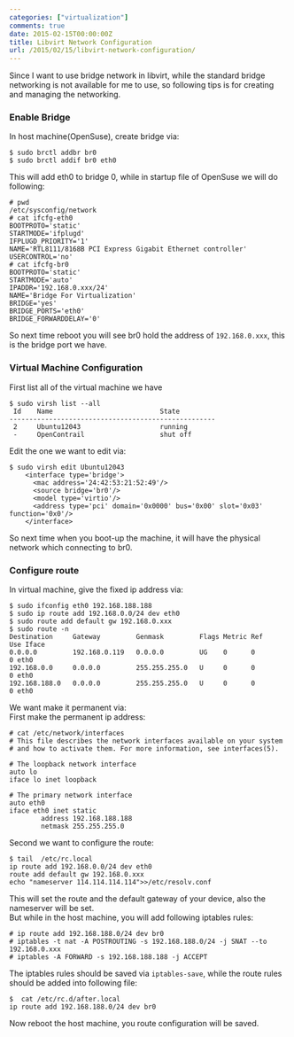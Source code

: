 ```yaml
---
categories: ["virtualization"]
comments: true
date: 2015-02-15T00:00:00Z
title: Libvirt Network Configuration
url: /2015/02/15/libvirt-network-configuration/
---
```


Since I want to use bridge network in libvirt, while the standard bridge networking is not available for me to use, so following tips is for creating and managing the networking.    
### Enable Bridge
In host machine(OpenSuse), create bridge via:    

```
$ sudo brctl addbr br0
$ sudo brctl addif br0 eth0 

```
This will add eth0 to bridge 0, while in startup file of OpenSuse we will do following:    

```
# pwd
/etc/sysconfig/network
# cat ifcfg-eth0 
BOOTPROTO='static'
STARTMODE='ifplugd'
IFPLUGD_PRIORITY='1'
NAME='RTL8111/8168B PCI Express Gigabit Ethernet controller'
USERCONTROL='no' 
# cat ifcfg-br0 
BOOTPROTO='static'
STARTMODE='auto'
IPADDR='192.168.0.xxx/24'
NAME='Bridge For Virtualization'
BRIDGE='yes'
BRIDGE_PORTS='eth0'
BRIDGE_FORWARDDELAY='0'

```
So next time reboot you will see br0 hold the address of `192.168.0.xxx`, this is the bridge port we have.    
### Virtual Machine Configuration
First list all of the virtual machine we have

```
$ sudo virsh list --all
 Id    Name                           State
----------------------------------------------------
 2     Ubuntu12043                    running
 -     OpenContrail                   shut off

```
Edit the one we want to edit via:    

```
$ sudo virsh edit Ubuntu12043
    <interface type='bridge'>
      <mac address='24:42:53:21:52:49'/>
      <source bridge='br0'/>
      <model type='virtio'/>
      <address type='pci' domain='0x0000' bus='0x00' slot='0x03' function='0x0'/>
    </interface>

```
So next time when you boot-up the machine, it will have the physical network which connecting to br0.    
### Configure route
In virtual machine, give the fixed ip address via:    

```
$ sudo ifconfig eth0 192.168.188.188
$ sudo ip route add 192.168.0.0/24 dev eth0
$ sudo route add default gw 192.168.0.xxx
$ sudo route -n
Destination     Gateway         Genmask         Flags Metric Ref    Use Iface                                                                 
0.0.0.0         192.168.0.119   0.0.0.0         UG    0      0        0 eth0                                                                  
192.168.0.0     0.0.0.0         255.255.255.0   U     0      0        0 eth0                                                                  
192.168.188.0   0.0.0.0         255.255.255.0   U     0      0        0 eth0   

```
We want make it permanent via:    
First make the permanent ip address:    

```
# cat /etc/network/interfaces 
# This file describes the network interfaces available on your system
# and how to activate them. For more information, see interfaces(5).

# The loopback network interface
auto lo
iface lo inet loopback

# The primary network interface
auto eth0
iface eth0 inet static
        address 192.168.188.188
        netmask 255.255.255.0

```
Second we want to configure the route:    

```
$ tail  /etc/rc.local
ip route add 192.168.0.0/24 dev eth0
route add default gw 192.168.0.xxx
echo "nameserver 114.114.114.114">>/etc/resolv.conf

```
This will set the route and the default gateway of your device, also the nameserver will be set.     
But while in the host machine, you will add following iptables rules:    

```
# ip route add 192.168.188.0/24 dev br0
# iptables -t nat -A POSTROUTING -s 192.168.188.0/24 -j SNAT --to 192.168.0.xxx
# iptables -A FORWARD -s 192.168.188.188 -j ACCEPT

```
The iptables rules should be saved via `iptables-save`, while the route rules should be added into following file:    

```
$  cat /etc/rc.d/after.local 
ip route add 192.168.188.0/24 dev br0                

```
Now reboot the host machine, you route configuration will be saved.    

